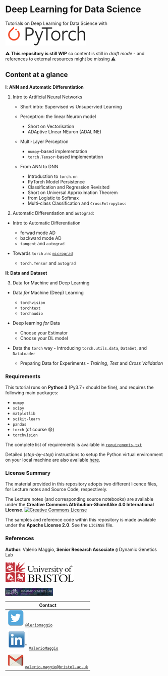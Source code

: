 # Deep Learning for Data Science

Tutorials on Deep Learning for Data Science with
![pytorch logo](./logos/pytorch_logo_small.png)

⚠️ **This repository is still WIP** so content is still in _draft mode_ - and references to external resources might be missing ⚠️

## Content at a glance

**I**: **ANN and Automatic Differentiation**

1. Intro to Artificial Neural Networks

   - Short intro: Supervised vs Unsupervied Learning
   - Perceptron: the linear Neuron model

     - Short on Vectorisation
     - ADAptive LInear NEuron (ADALINE)

   - Multi-Layer Perceptron

     - `numpy`-based implementation
     - `torch.Tensor`-based implementation

   - From ANN to DNN

     - Introduction to `torch.nn`
     - PyTorch Model Persistence
     - Classification and Regression Revisited
     - Short on Universal Approximation Theorem
     - from Logistic to Softmax
     - Multi-class Classification and `CrossEntropyLoss`

2. Automatic Differentiation and `autograd`:

- Intro to Automatic Differentiation

  - forwad mode AD
  - backward mode AD
  - `tangent` and `autograd`

- Towards `torch.nn`: [`micrograd`](https://github.com/karpathy/micrograd)

  - `torch.Tensor` and `autograd`

**II**: **Data and Dataset**

3. Data for Machine and Deep Learning

- Data _for_ Machine (Deep) Learning

  - `torchvision`
  - `torchtext`
  - `torchaudio`

- Deep learning _for_ Data

  - Choose your Estimator
  - Choose your DL model

- Data the `torch` way - Introducing `torch.utils.data`, `DataSet`, and `DataLoader`
  - Preparing Data for Experiments - _Training_, _Test_ and _Cross Validation_

### Requirements

This tutorial runs on **Python 3** (Py3.7+ should be fine), and requires the following main packages:

- `numpy`
- `scipy`
- `matplotlib`
- `scikit-learn`
- `pandas`
- `torch` (of course 😄)
- `torchvision`

The complete list of requirements is available in [`requirements.txt`](requirements.txt)

Detailed (_step-by-step_) instructions to setup the Python virtual environment on your local machine are also available [here](./setup.md).

### License Summary

The material provided in this repository adopts two different licence files, for Lecture notes and Source Code, respectively.

The Lecture notes (and corresponding source notebooks) are available under the **Creative Commons Attribution-ShareAlike 4.0 International License**.
<a rel="license" href="http://creativecommons.org/licenses/by-sa/4.0/"><img alt="Creative Commons License" style="border-width:0" src="https://i.creativecommons.org/l/by-sa/4.0/88x31.png" /></a>

The samples and reference code within this repository is made available under the **Apache License 2.0**. See the `LICENSE` file.

### References

**Author**: Valerio Maggio, **Senior Research Associate** `@` Dynamic Genetics Lab

<img src="./logos/uob_logo_small.png" alt="University of Bristol" 
     style="display:inline;  margin-top: 0 !important;" />

<a href="http://dynamicgenetics.org" title="Dynamic Genetics" target="_blank">
<img src="./logos/dynamic_genetics.png" width="30%" alt="Dynamic Genetics" style="display:inline;" /></a>

| Contact                                                                                                                                |
| -------------------------------------------------------------------------------------------------------------------------------------- |
| <img src="logos/twitter_small.png" alt="Twitter" style="display:inline"/> [`@leriomaggio`](http://twitter.com/leriomaggio)             |
| <img src="logos/linkedin_small.png" alt="LinkedIn" style="display:inline"/> [`ValerioMaggio`](http://it.linkedin.com/in/valeriomaggio) |
| <img src="logos/gmail_small.png" alt="Mail" style="display:inline"/> [`valerio.maggio@bristol.ac.uk`]()                                |
